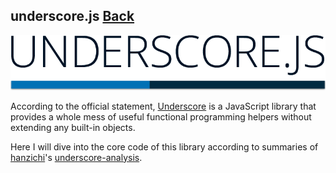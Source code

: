 ## underscore.js [Back](./../JavaScript.md)

![](./underscore.png)

According to the official statement, [Underscore](http://underscorejs.org/) is a JavaScript library that provides a whole mess of useful functional programming helpers without extending any built-in objects.

Here I will dive into the core code of this library according to summaries of [hanzichi](https://github.com/hanzichi)'s [underscore-analysis](https://github.com/hanzichi/underscore-analysis).
